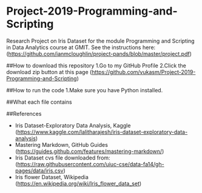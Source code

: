 # Project-2019-Programming-and-Scripting
Research Project on Iris Dataset for the module Programming and Scripting in Data Analytics course at GMIT. See the instructions here: (https://github.com/ianmcloughlin/project-pands/blob/master/project.pdf)

##How to download this repository
1.Go to my GitHub Profile
2.Click the download zip button at this page (https://github.com/vukasm/Project-2019-Programming-and-Scripting)

##How to run the code
1.Make sure you have Python installed.

##What each file contains


##References
- Iris Dataset-Exploratory Data Analysis, Kaggle (https://www.kaggle.com/lalitharajesh/iris-dataset-exploratory-data-analysis)
- Mastering Markdown, GitHub Guides (https://guides.github.com/features/mastering-markdown/)
- Iris Dataset cvs file downloaded from: (https://raw.githubusercontent.com/uiuc-cse/data-fa14/gh-pages/data/iris.csv)
- Iris flower Dataset, Wikipedia (https://en.wikipedia.org/wiki/Iris_flower_data_set)
